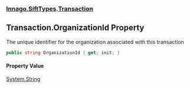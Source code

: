 ### [Innago\.SiftTypes](../index.md 'Innago\.SiftTypes').[Transaction](index.md 'Innago\.SiftTypes\.Transaction')

## Transaction\.OrganizationId Property

The unique identifier for the organization associated with this transaction

```csharp
public string OrganizationId { get; init; }
```

#### Property Value
[System\.String](https://learn.microsoft.com/en-us/dotnet/api/system.string 'System\.String')